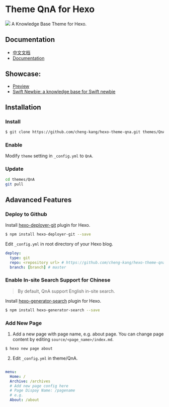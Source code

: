 # Theme QnA for Hexo 

![](https://raw.githubusercontent.com/cheng-kang/hexo-theme-qna/master/QnA.png)
A Knowledge Base Theme for Hexo.

## Documentation

- [中文文档](https://github.com/cheng-kang/hexo-theme-qna/blob/master/Doc/%E4%B8%AD%E6%96%87%E6%96%87%E6%A1%A3.md)
- [Documentation](https://github.com/cheng-kang/hexo-theme-qna/blob/master/Doc/Documentation.md)

## Showcase:

- [Preview](http://chengkang.me/hexo-theme-qna/)
- [Swift Newbie: a knowledge base for Swift newbie](http://chengkang.me/Swift-Newbie/)


## Installation

### Install

``` bash
$ git clone https://github.com/cheng-kang/hexo-theme-qna.git themes/QnA
```

### Enable

Modify `theme` setting in `_config.yml` to `QnA`.

### Update

``` bash
cd themes/QnA
git pull
```

## Adavanced Features

### Deploy to Github

Install [hexo-deployer-git](https://github.com/hexojs/hexo-deployer-git) plugin for Hexo.

``` bash
$ npm install hexo-deployer-git --save
```

Edit `_config.yml` in root directory of your Hexo blog.

``` yml
deploy:
  type: git
  repo: <repository url> # https://github.com/cheng-kang/hexo-theme-qna.git
  branch: [branch] # master
```

### Enable In-site Search Support for Chinese

> By default, QnA support English in-site search.

Install [hexo-generator-search](https://github.com/PaicHyperionDev/hexo-generator-search) plugin for Hexo.

``` bash
$ npm install hexo-generator-search --save
```

### Add New Page

1. Add a new page with page name, e.g. about page. You can change page content by editing `source/<page_name>/index.md`.

  ``` bash
  $ hexo new page about
  ```

2. Edit `_config.yml` in theme/QnA.

  ```yml

  menu:
    Home: /
    Archive: /archives
    # Add new page config here
    # Page Dispay Name: /pagename
    # e.g.
    About: /about
  ```
